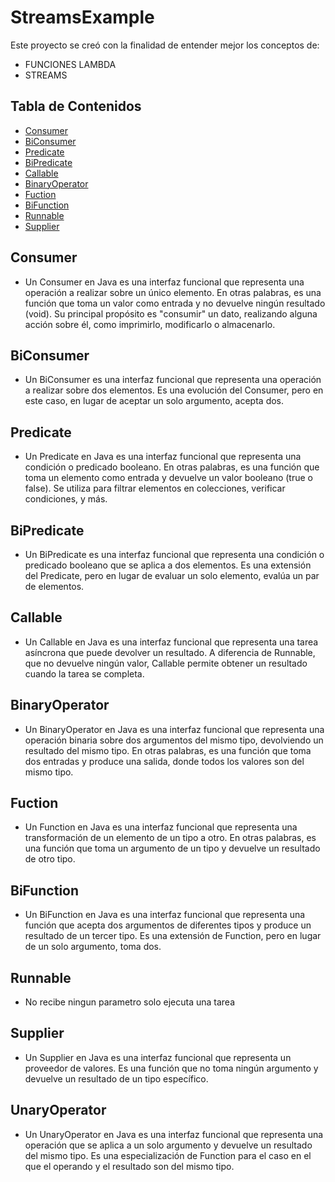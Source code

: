 

# StreamsExample

Este proyecto se creó con la finalidad de entender mejor los conceptos de: 
- FUNCIONES LAMBDA
- STREAMS

## Tabla de Contenidos

- [Consumer](#Consumer)
- [BiConsumer](#BiConsumer)
- [Predicate](#Predicate)
- [BiPredicate](#BiPredicate)
- [Callable](#Callable)
- [BinaryOperator](#BinaryOperator)
- [Fuction](#Fuction)
- [BiFunction](#BiFunction)
- [Runnable](#Runnable)
- [Supplier](#Supplier)

## Consumer

- Un Consumer en Java es una interfaz funcional que representa una operación a realizar sobre un único elemento. En otras palabras, es una función que toma un valor como entrada y no devuelve ningún resultado (void). Su principal propósito es "consumir" un dato, realizando alguna acción sobre él, como imprimirlo, modificarlo o almacenarlo.

## BiConsumer

- Un BiConsumer es una interfaz funcional que representa una operación a realizar sobre dos elementos. Es una evolución del Consumer, pero en este caso, en lugar de aceptar un solo argumento, acepta dos.

## Predicate
- Un Predicate en Java es una interfaz funcional que representa una condición o predicado booleano. En otras palabras, es una función que toma un elemento como entrada y devuelve un valor booleano (true o false). Se utiliza para filtrar elementos en colecciones, verificar condiciones, y más.

## BiPredicate
- Un BiPredicate es una interfaz funcional que representa una condición o predicado booleano que se aplica a dos elementos. Es una extensión del Predicate, pero en lugar de evaluar un solo elemento, evalúa un par de elementos.

## Callable
- Un Callable en Java es una interfaz funcional que representa una tarea asíncrona que puede devolver un resultado. A diferencia de Runnable, que no devuelve ningún valor, Callable permite obtener un resultado cuando la tarea se completa.

## BinaryOperator
- Un BinaryOperator en Java es una interfaz funcional que representa una operación binaria sobre dos argumentos del mismo tipo, devolviendo un resultado del mismo tipo. En otras palabras, es una función que toma dos entradas y produce una salida, donde todos los valores son del mismo tipo.

## Fuction
- Un Function en Java es una interfaz funcional que representa una transformación de un elemento de un tipo a otro. En otras palabras, es una función que toma un argumento de un tipo y devuelve un resultado de otro tipo.

## BiFunction
- Un BiFunction en Java es una interfaz funcional que representa una función que acepta dos argumentos de diferentes tipos y produce un resultado de un tercer tipo. Es una extensión de Function, pero en lugar de un solo argumento, toma dos.

## Runnable
- No recibe ningun parametro solo ejecuta una tarea

## Supplier
- Un Supplier en Java es una interfaz funcional que representa un proveedor de valores. Es una función que no toma ningún argumento y devuelve un resultado de un tipo específico.

## UnaryOperator
- Un UnaryOperator en Java es una interfaz funcional que representa una operación que se aplica a un solo argumento y devuelve un resultado del mismo tipo. Es una especialización de Function para el caso en el que el operando y el resultado son del mismo tipo.





